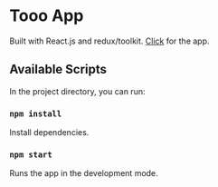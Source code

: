 # Tooo App

Built with React.js and redux/toolkit.
[Click](https://popupsmart-cataltepe.surge.sh) for the app.

## Available Scripts

In the project directory, you can run:

### `npm install`

Install dependencies.

### `npm start`

Runs the app in the development mode.
